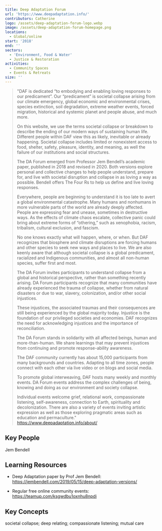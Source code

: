 ```yaml
---
title: Deep Adaptation Forum
url: 'https://www.deepadaptation.info/'
contributors: Catherine
logo: /assets/deep-adaptation-forum-logo.webp
image: /assets/deep-adaptation-forum-homepage.png
locations:
  - Global/online
start: '2018'
end: ''
sectors:
  - 'Environment, Food & Water'
  - Justice & Restoration
activities:
  - Community Spaces
  - Events & Retreats
size: ''
---
```

> "DAF is dedicated “to embodying and enabling loving responses to our predicament”. Our “predicament” is societal collapse arising from our climate emergency, global economic and environmental crises, species extinction, soil degradation, extreme weather events, forced migration, historical and systemic planet and people abuse, and much more. 
> 
> On this website, we use the terms societal collapse or breakdown to describe the ending of our modern ways of sustaining human life. Different people within DAF view this as likely, inevitable or already happening. Societal collapse includes limited or nonexistent access to food, shelter, safety, pleasure, identity, and meaning, as well the failure of our institutions and social structures. 
> 
> The DA Forum emerged from Professor Jem Bendell’s academic paper, published in 2018 and revised in 2020. Both versions explore personal and collective changes to help people understand, prepare for, and live with societal disruption and collapse in as loving a way as possible. Bendell offers The Four Rs to help us define and live loving responses.
> 
> Everywhere, people are beginning to understand it is too late to avert a global environmental catastrophe. Many humans and nonhumans in more vulnerable parts of the world are already deeply affected. People are expressing fear and unease, sometimes in destructive ways. As the effects of climate chaos escalate, collective panic could bring about extreme forms of “othering,” such as xenophobia, racism, tribalism, cultural exclusion, and fascism.
> 
> No one knows exactly what will happen, where, or when. But DAF recognizes that biosphere and climate disruptions are forcing humans and other species to seek new ways and places to live. We are also keenly aware that although societal collapse is a global predicament, racialized and Indigenous communities, and almost all non-human species, suffer first and most. 
> 
> The DA Forum invites participants to understand collapse from a global and historical perspective, rather than something recently arising. DA Forum participants recognize that many communities have already experienced the trauma of collapse, whether from natural disasters or due to war, slavery, colonization, and/or other social injustices. 
> 
> These injustices, the associated traumas and their consequences are still being experienced by the global majority today. Injustice is the foundation of our privileged societies and economies. DAF recognizes the need for acknowledging injustices and the importance of reconciliation. 
> 
> The DA Forum stands in solidarity with all affected beings, human and more-than-human. We share learnings that may prevent injustices from continuing and promote response-ability awareness. 
> 
> The DAF community currently has about 15,000 participants from many backgrounds and countries. Adapting to all time zones, people connect with each other via live video or on blogs and social media. 
> 
> To promote global interweaving, DAF hosts many weekly and monthly events. DA Forum events address the complex challenges of being, knowing and doing as our environment and society collapse. 
> 
> Individual events welcome grief, relational work, compassionate listening, self-awareness, connection to Earth, spirituality and decolonization. There are also a variety of events inviting artistic expression as well as those exploring pragmatic areas such as education and permaculture."
> https://www.deepadaptation.info/about/ 

## Key People

Jem Bendell

## Learning Resources

- Deep Adaptation paper by Prof Jem Bendell: https://jembendell.com/2019/05/15/deep-adaptation-versions/ 

- Regular free online community events: https://teamup.com/ksgwdbu1oxnhu8npdi 

## Key Concepts

societal collapse; deep relating; compassionate listening; mutual care
